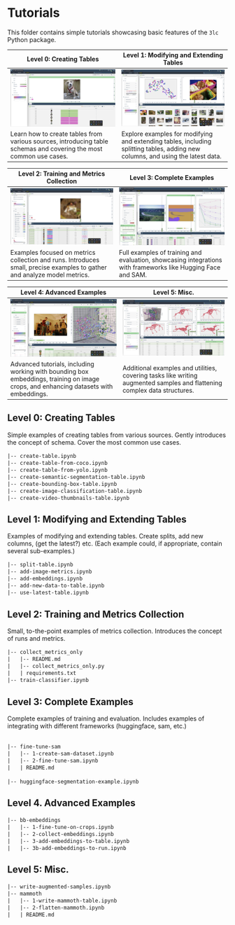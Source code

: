 # Tutorials

This folder contains simple tutorials showcasing basic features of the `3lc` Python package.

| Level 0: Creating Tables | Level 1: Modifying and Extending Tables |
|--------------------------|-----------------------------------------|
| ![Creating Tables](1.png) | ![Modifying and Extending Tables](2.png) |
| Learn how to create tables from various sources, introducing table schemas and covering the most common use cases. | Explore examples for modifying and extending tables, including splitting tables, adding new columns, and using the latest data. |

| Level 2: Training and Metrics Collection | Level 3: Complete Examples |
|------------------------------------------|----------------------------|
| ![Training and Metrics Collection](3.png) | ![Complete Examples](4.png) |
| Examples focused on metrics collection and runs. Introduces small, precise examples to gather and analyze model metrics. | Full examples of training and evaluation, showcasing integrations with frameworks like Hugging Face and SAM. |

| Level 4: Advanced Examples | Level 5: Misc. |
|----------------------------|----------------|
| ![Advanced Examples](5.png) | ![Miscellaneous](6.png) |
| Advanced tutorials, including working with bounding box embeddings, training on image crops, and enhancing datasets with embeddings. | Additional examples and utilities, covering tasks like writing augmented samples and flattening complex data structures. |


## Level 0: Creating Tables

Simple examples of creating tables from various sources.
Gently introduces the concept of schema.
Cover the most common use cases.

```
|-- create-table.ipynb
|-- create-table-from-coco.ipynb
|-- create-table-from-yolo.ipynb
|-- create-semantic-segmentation-table.ipynb
|-- create-bounding-box-table.ipynb
|-- create-image-classification-table.ipynb
|-- create-video-thumbnails-table.ipynb
```

## Level 1: Modifying and Extending Tables

Examples of modifying and extending tables. 
Create splits, add new columns, (get the latest?) etc.
(Each example could, if appropriate, contain several sub-examples.)


```
|-- split-table.ipynb
|-- add-image-metrics.ipynb
|-- add-embeddings.ipynb
|-- add-new-data-to-table.ipynb
|-- use-latest-table.ipynb
```

## Level 2: Training and Metrics Collection

Small, to-the-point examples of metrics collection.
Introduces the concept of runs and metrics.

```
|-- collect_metrics_only
|   |-- README.md
|   |-- collect_metrics_only.py
|   | requirements.txt
|-- train-classifier.ipynb
```

## Level 3: Complete Examples

Complete examples of training and evaluation. Includes examples of integrating with different frameworks (huggingface, sam, etc.)

```

|-- fine-tune-sam
|   |-- 1-create-sam-dataset.ipynb
|   |-- 2-fine-tune-sam.ipynb
|   | README.md

|-- huggingface-segmentation-example.ipynb
```

## Level 4. Advanced Examples

```
|-- bb-embeddings
|   |-- 1-fine-tune-on-crops.ipynb
|   |-- 2-collect-embeddings.ipynb
|   |-- 3-add-embeddings-to-table.ipynb
|   |-- 3b-add-embeddings-to-run.ipynb
```

## Level 5: Misc.

```
|-- write-augmented-samples.ipynb
|-- mammoth
|   |-- 1-write-mammoth-table.ipynb
|   |-- 2-flatten-mammoth.ipynb
|   | README.md
```
